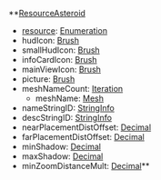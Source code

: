 **[ResourceAsteroid](ResourceAsteroid.md)
  * [resource](resource.md): [Enumeration](Enumeration.md)
  * hudIcon: [Brush](Brush.md)
  * smallHudIcon: [Brush](Brush.md)
  * infoCardIcon: [Brush](Brush.md)
  * mainViewIcon: [Brush](Brush.md)
  * picture: [Brush](Brush.md)
  * meshNameCount: [Iteration](Iteration.md)
    * meshName: [Mesh](Mesh.md)
  * nameStringID: [StringInfo](StringInfo.md)
  * descStringID: [StringInfo](StringInfo.md)
  * nearPlacementDistOffset: [Decimal](Decimal.md)
  * farPlacementDistOffset: [Decimal](Decimal.md)
  * minShadow: [Decimal](Decimal.md)
  * maxShadow: [Decimal](Decimal.md)
  * minZoomDistanceMult: [Decimal](Decimal.md)**
